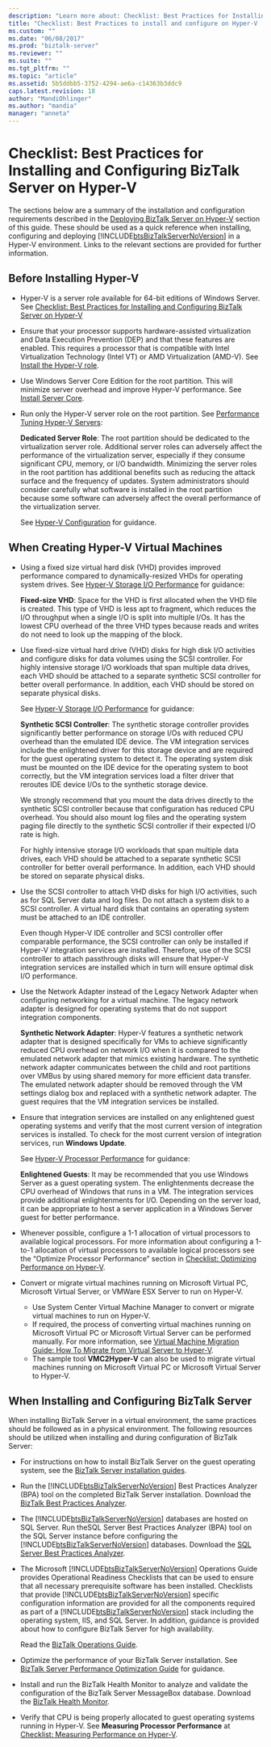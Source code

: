 ```yaml
---
description: "Learn more about: Checklist: Best Practices for Installing and Configuring BizTalk Server on Hyper-V"
title: "Checklist: Best Practices to install and configure on Hyper-V | Microsoft Docs"
ms.custom: ""
ms.date: "06/08/2017"
ms.prod: "biztalk-server"
ms.reviewer: ""
ms.suite: ""
ms.tgt_pltfrm: ""
ms.topic: "article"
ms.assetid: 5b5ddbb5-3752-4294-ae6a-c14363b3ddc9
caps.latest.revision: 18
author: "MandiOhlinger"
ms.author: "mandia"
manager: "anneta"
---
```

# Checklist: Best Practices for Installing and Configuring BizTalk Server on Hyper-V
The sections below are a summary of the installation and configuration requirements described in the [Deploying BizTalk Server on Hyper-V](../technical-guides/deploying-biztalk-server-on-hyper-v.md) section of this guide. These should be used as a quick reference when installing, configuring and deploying [!INCLUDE[btsBizTalkServerNoVersion](../includes/btsbiztalkservernoversion-md.md)] in a Hyper-V environment. Links to the relevant sections are provided for further information.

## Before Installing Hyper-V

- Hyper-V is a server role available for 64-bit editions of Windows Server. See [Checklist: Best Practices for Installing and Configuring BizTalk Server on Hyper-V](../technical-guides/checklist-best-practices-to-install-and-configure-biztalk-server-on-hyper-v.md)

- Ensure that your processor supports hardware-assisted virtualization and Data Execution Prevention (DEP) and that these features are enabled. This requires a processor that is compatible with Intel Virtualization Technology (Intel VT) or AMD Virtualization (AMD-V). See [Install the Hyper-V role](/windows-server/virtualization/hyper-v/get-started/install-the-hyper-v-role-on-windows-server).

- Use Windows Server Core Edition for the root partition. This will minimize server overhead and improve Hyper-V performance. See [Install Server Core](/windows-server/get-started/getting-started-with-server-core).

- Run only the Hyper-V server role on the root partition. See [Performance Tuning Hyper-V Servers](/windows-server/administration/performance-tuning/role/hyper-v-server/):

  **Dedicated Server Role**: The root partition should be dedicated to the virtualization server role. Additional server roles can adversely affect the performance of the virtualization server, especially if they consume significant CPU, memory, or I/O bandwidth. Minimizing the server roles in the root partition has additional benefits such as reducing the attack surface and the frequency of updates. System administrators should consider carefully what software is installed in the root partition because some software can adversely affect the overall performance of the virtualization server.

  See [Hyper-V Configuration](/windows-server/administration/performance-tuning/role/hyper-v-server/configuration) for guidance.

## When Creating Hyper-V Virtual Machines

- Using a fixed size virtual hard disk (VHD) provides improved performance compared to dynamically-resized VHDs for operating system drives. See [Hyper-V Storage I/O Performance](/windows-server/administration/performance-tuning/role/hyper-v-server/storage-io-performance) for guidance:

  **Fixed-size VHD**: Space for the VHD is first allocated when the VHD file is created. This type of VHD is less apt to fragment, which reduces the I/O throughput when a single I/O is split into multiple I/Os. It has the lowest CPU overhead of the three VHD types because reads and writes do not need to look up the mapping of the block.

- Use fixed-size virtual hard drive (VHD) disks for high disk I/O activities and configure disks for data volumes using the SCSI controller. For highly intensive storage I/O workloads that span multiple data drives, each VHD should be attached to a separate synthetic SCSI controller for better overall performance. In addition, each VHD should be stored on separate physical disks.

  See [Hyper-V Storage I/O Performance](/windows-server/administration/performance-tuning/role/hyper-v-server/storage-io-performance) for guidance:

  **Synthetic SCSI Controller**: The synthetic storage controller provides significantly better performance on storage I/Os with reduced CPU overhead than the emulated IDE device. The VM integration services include the enlightened driver for this storage device and are required for the guest operating system to detect it. The operating system disk must be mounted on the IDE device for the operating system to boot correctly, but the VM integration services load a filter driver that reroutes IDE device I/Os to the synthetic storage device.

  We strongly recommend that you mount the data drives directly to the synthetic SCSI controller because that configuration has reduced CPU overhead. You should also mount log files and the operating system paging file directly to the synthetic SCSI controller if their expected I/O rate is high.

  For highly intensive storage I/O workloads that span multiple data drives, each VHD should be attached to a separate synthetic SCSI controller for better overall performance. In addition, each VHD should be stored on separate physical disks.

- Use the SCSI controller to attach VHD disks for high I/O activities, such as for SQL Server data and log files. Do not attach a system disk to a SCSI controller. A virtual hard disk that contains an operating system must be attached to an IDE controller.

  Even though Hyper-V IDE controller and SCSI controller offer comparable performance, the SCSI controller can only be installed if Hyper-V integration services are installed. Therefore, use of the SCSI controller to attach passthrough disks will ensure that Hyper-V integration services are installed which in turn will ensure optimal disk I/O performance.

- Use the Network Adapter instead of the Legacy Network Adapter when configuring networking for a virtual machine. The legacy network adapter is designed for operating systems that do not support integration components.

  **Synthetic Network Adapter**: Hyper-V features a synthetic network adapter that is designed specifically for VMs to achieve significantly reduced CPU overhead on network I/O when it is compared to the emulated network adapter that mimics existing hardware. The synthetic network adapter communicates between the child and root partitions over VMBus by using shared memory for more efficient data transfer. The emulated network adapter should be removed through the VM settings dialog box and replaced with a synthetic network adapter. The guest requires that the VM integration services be installed.

- Ensure that integration services are installed on any enlightened guest operating systems and verify that the most current version of integration services is installed. To check for the most current version of integration services, run **Windows Update**.

  See [Hyper-V Processor Performance](/windows-server/administration/performance-tuning/role/hyper-v-server/processor-performance) for guidance:

  **Enlightened Guests**: It may be recommended that you use Windows Server as a guest operating system. The enlightenments decrease the CPU overhead of Windows that runs in a VM. The integration services provide additional enlightenments for I/O. Depending on the server load, it can be appropriate to host a server application in a Windows Server guest for better performance.

- Whenever possible, configure a 1-1 allocation of virtual processors to available logical processors. For more information about configuring a 1-to-1 allocation of virtual processors to available logical processors see the “Optimize Processor Performance” section in [Checklist: Optimizing Performance on Hyper-V](/biztalk/technical-guides/checklist-optimizing-performance-on-hyper-v).

- Convert or migrate virtual machines running on Microsoft Virtual PC, Microsoft Virtual Server, or VMWare ESX Server to run on Hyper-V.

  - Use System Center Virtual Machine Manager to convert or migrate virtual machines to run on Hyper-V.
  - If required, the process of converting virtual machines running on Microsoft Virtual PC or Microsoft Virtual Server can be performed manually. For more information, see [Virtual Machine Migration Guide: How To Migrate from Virtual Server to Hyper-V](/previous-versions/windows/it-pro/windows-server-2008-R2-and-2008/dd296684(v=ws.10)).
  - The sample tool **VMC2Hyper-V** can also be used to migrate virtual machines running on Microsoft Virtual PC or Microsoft Virtual Server to Hyper-V.

## When Installing and Configuring BizTalk Server

When installing BizTalk Server in a virtual environment, the same practices should be followed as in a physical environment. The following resources should be utilized when installing and during configuration of BizTalk Server:

- For instructions on how to install BizTalk Server on the guest operating system, see the [BizTalk Server installation guides](../install-and-config-guides/biztalk-server-what-s-new-installation-configuration-and-upgrade.md).

- Run the [!INCLUDE[btsBizTalkServerNoVersion](../includes/btsbiztalkservernoversion-md.md)] Best Practices Analyzer (BPA) tool on the completed BizTalk Server installation. Download the [BizTalk Best Practices Analyzer](https://www.microsoft.com/download/details.aspx?id=43382).

- The [!INCLUDE[btsBizTalkServerNoVersion](../includes/btsbiztalkservernoversion-md.md)] databases are hosted on SQL Server. Run theSQL Server Best Practices Analyzer (BPA) tool on the SQL Server instance before configuring the [!INCLUDE[btsBizTalkServerNoVersion](../includes/btsbiztalkservernoversion-md.md)] databases. Download the [SQL Server Best Practices Analyzer](https://www.microsoft.com/download/details.aspx?id=29302).

- The Microsoft [!INCLUDE[btsBizTalkServerNoVersion](../includes/btsbiztalkservernoversion-md.md)] Operations Guide provides Operational Readiness Checklists that can be used to ensure that all necessary prerequisite software has been installed. Checklists that provide [!INCLUDE[btsBizTalkServerNoVersion](../includes/btsbiztalkservernoversion-md.md)] specific configuration information are provided for all the components required as part of a [!INCLUDE[btsBizTalkServerNoVersion](../includes/btsbiztalkservernoversion-md.md)] stack including the operating system, IIS, and SQL Server. In addition, guidance is provided about how to configure BizTalk Server for high availability.

  Read the [BizTalk Operations Guide](biztalk-server-2010-operations-guide.md). 

- Optimize the performance of your BizTalk Server installation. See [BizTalk Server Performance Optimization Guide](biztalk-server-2010-performance-optimization-guide.md) for guidance.

- Install and run the BizTalk Health Monitor to analyze and validate the configuration of the BizTalk Server MessageBox database. Download the [BizTalk Health Monitor](https://www.microsoft.com/download/details.aspx?id=43716).

- Verify that CPU is being properly allocated to guest operating systems running in Hyper-V. See **Measuring Processor Performance** at [Checklist: Measuring Performance on Hyper-V](/biztalk/technical-guides/checklist-measuring-performance-on-hyper-v).
